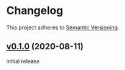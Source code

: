 <!--[ INSTRUCTIONS ]-----------------------------------------------------------

  Add your PR as line under [Unreleased].  The following headings are allowed:

  ### BREAKING CHANGES
  ### Fixes
  ### Features
  ### Performance
  ### Documentation

  Add a line under the appropriate header using this format:
  - <A helpful short description> @<github username> (<PR number>)

------------------------------------------------------------------------------->
# Changelog
This project adheres to [Semantic Versioning](https://semver.org/spec/v2.0.0.html).

<!--------------------------------[ v0.1.0 ]------------------------------- -->
## [v0.1.0](https://github.com/magnusdanielson/au-fluent-ui/releases/tag/v0.1.0) (2020-08-11)

Initial release